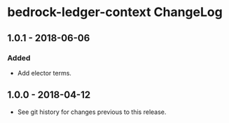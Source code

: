 # bedrock-ledger-context ChangeLog

## 1.0.1 - 2018-06-06

### Added
- Add elector terms.

## 1.0.0 - 2018-04-12

- See git history for changes previous to this release.
